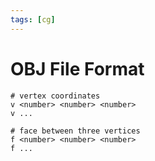 ```yaml
---
tags: [cg]
---
```


# OBJ File Format

```
# vertex coordinates
v <number> <number> <number>
v ...

# face between three vertices
f <number> <number> <number>
f ...
```
